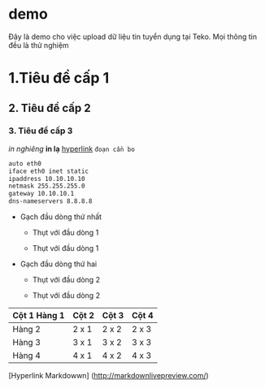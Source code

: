# demo
Đây là demo cho việc upload dữ liệu tin tuyển dụng tại Teko. Mọi thông tin đều là thử nghiệm

# 1.Tiêu đề cấp 1
## 2. Tiêu đề cấp 2
### 3. Tiêu đề cấp 3
*in nghiêng*
**in lạ**
[hyperlink](https://github.com)
`đoạn cần bo`

```sh
auto eth0
iface eth0 inet static
ipaddress 10.10.10.10
netmask 255.255.255.0
gateway 10.10.10.1
dns-nameservers 8.8.8.8
```

- Gạch đầu dòng thứ nhất
  
  - Thụt với đầu dòng 1
  
  - Thụt với đầu dòng 1
 
- Gạch đầu dòng thứ hai
  
  - Thụt với đầu dòng 2
  
  - Thụt với đầu dòng 2
  
| Cột 1 Hàng 1 | Cột 2 | Cột 3| Cột 4 |
|--------------|-------|------|-------|
| Hàng 2 | 2 x 1 | 2 x 2 | 2 x 3 | 2 x 4 |
| Hàng 3 | 3 x 1 | 3 x 2 | 3 x 3 | 3 x 4 |
| Hàng 4 | 4 x 1 | 4 x 2 | 4 x 3 | 4 x 4 |

 [Hyperlink Markdowwn]
(http://markdownlivepreview.com/)
